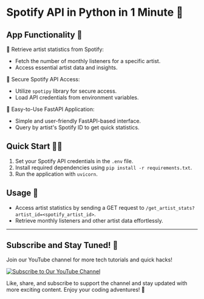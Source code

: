 # Spotify API in Python in 1 Minute 🎵

## App Functionality 🚀

🎵 Retrieve artist statistics from Spotify:
  - Fetch the number of monthly listeners for a specific artist.
  - Access essential artist data and insights.

🔑 Secure Spotify API Access:
  - Utilize `spotipy` library for secure access.
  - Load API credentials from environment variables.

🎤 Easy-to-Use FastAPI Application:
  - Simple and user-friendly FastAPI-based interface.
  - Query by artist's Spotify ID to get quick statistics.

## Quick Start 🏃‍♂️

1. Set your Spotify API credentials in the `.env` file.
2. Install required dependencies using `pip install -r requirements.txt`.
3. Run the application with `uvicorn`.

## Usage 🎯

- Access artist statistics by sending a GET request to `/get_artist_stats?artist_id=<spotify_artist_id>`.
- Retrieve monthly listeners and other artist data effortlessly.

---

## Subscribe and Stay Tuned! 🎉

Join our YouTube channel for more tech tutorials and quick hacks!

[![Subscribe to Our YouTube Channel](https://img.shields.io/badge/Subscribe-OurChannel-red)](https://www.youtube.com/@majesticcoding)

Like, share, and subscribe to support the channel and stay updated with more exciting content. Enjoy your coding adventures! 🚀